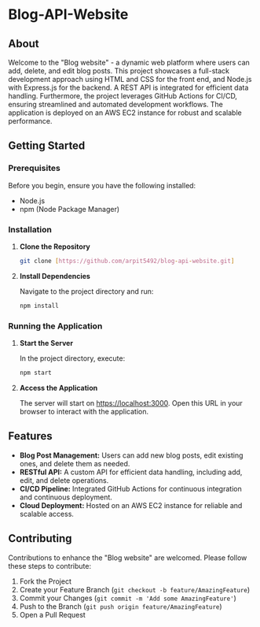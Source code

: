 # Blog-API-Website

## About

Welcome to the "Blog website" - a dynamic web platform where users can add, delete, and edit blog posts. This project showcases a full-stack development approach using HTML and CSS for the front end, and Node.js with Express.js for the backend. A REST API is integrated for efficient data handling. Furthermore, the project leverages GitHub Actions for CI/CD, ensuring streamlined and automated development workflows. The application is deployed on an AWS EC2 instance for robust and scalable performance.

## Getting Started

### Prerequisites

Before you begin, ensure you have the following installed:
- Node.js
- npm (Node Package Manager)

### Installation

1. **Clone the Repository**

    ```bash
    git clone [https://github.com/arpit5492/blog-api-website.git]
    ```

2. **Install Dependencies**

    Navigate to the project directory and run:

    ```bash
    npm install
    ```

### Running the Application

1. **Start the Server**

    In the project directory, execute:

    ```bash
    npm start
    ```

2. **Access the Application**

    The server will start on [https://localhost:3000](https://localhost:3000). Open this URL in your browser to interact with the application.

## Features

- **Blog Post Management:** Users can add new blog posts, edit existing ones, and delete them as needed.
- **RESTful API:** A custom API for efficient data handling, including add, edit, and delete operations.
- **CI/CD Pipeline:** Integrated GitHub Actions for continuous integration and continuous deployment.
- **Cloud Deployment:** Hosted on an AWS EC2 instance for reliable and scalable access.

## Contributing

Contributions to enhance the "Blog website" are welcomed. Please follow these steps to contribute:

1. Fork the Project
2. Create your Feature Branch (`git checkout -b feature/AmazingFeature`)
3. Commit your Changes (`git commit -m 'Add some AmazingFeature'`)
4. Push to the Branch (`git push origin feature/AmazingFeature`)
5. Open a Pull Request


